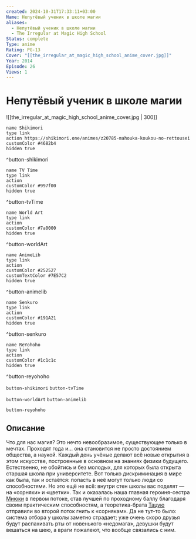 ```yaml
---
created: 2024-10-31T17:33:11+03:00
Name: Непутёвый ученик в школе магии
aliases:
  - Непутёвый ученик в школе магии
  - The Irregular at Magic High School
Status: complete
Type: anime
Rating: PG-13
Cover: "[[the_irregular_at_magic_high_school_anime_cover.jpg]]"
Year: 2014
Episode: 26
Views: 1
---
```


# Непутёвый ученик в школе магии

![[the_irregular_at_magic_high_school_anime_cover.jpg | 300]]

```button
name Shikimori
type link
action https://shikimori.one/animes/z20785-mahouka-koukou-no-rettousei
customColor #4682b4
hidden true
```
^button-shikimori

```button
name TV Time
type link
action 
customColor #997f00
hidden true
```
^button-tvTime

```button
name World Art
type link
action 
customColor #7a0000
hidden true
```
^button-worldArt

```button
name AnimeLib
type link
action 
customColor #252527
customTextColor #7E57C2
hidden true
```
^button-animelib

```button
name Senkuro
type link
action 
customColor #191A21
hidden true
```
^button-senkuro

```button
name ReYohoho
type link
action 
customColor #1c1c1c
hidden true
```
^button-reyohoho



`button-shikimori` `button-tvTime`

`button-worldArt` `button-animelib`

`button-reyohoho`

## Описание

Что для нас магия? Это нечто невообразимое, существующее только в мечтах. Проходят года и... она становится не просто достоянием общества, а наукой. Каждый день учёные делают всё новые открытия в этом искусстве, построенные в основном на знаниях физики будущего. Естественно, не обойтись и без молодых, для которых была открыта старшая школа при университете. Вот только дискриминация в мире как была, так и остаётся: попасть в неё могут только люди со способностями. Но это ещё не всё: внутри стен школы вас поделят — на «сорняки» и «цветки». Так и оказалась наша главная героиня-сестра [Миюки](https://shikimori.one/characters/55741-miyuki-shiba) в первом потоке, став лучшей по проходному баллу благодаря своим практическим способностям, а теоретика-брата [Тацую](https://shikimori.one/characters/55743-tatsuya-shiba) отправили во второй поток гнить к «сорнякам». Да не тут-то было: система отбора у школы заметно страдает; уже очень скоро друзья будут распахивать рты от новенького «недомага», девушки будут вешаться на шею, а враги пожалеют, что вообще связались с ним.

